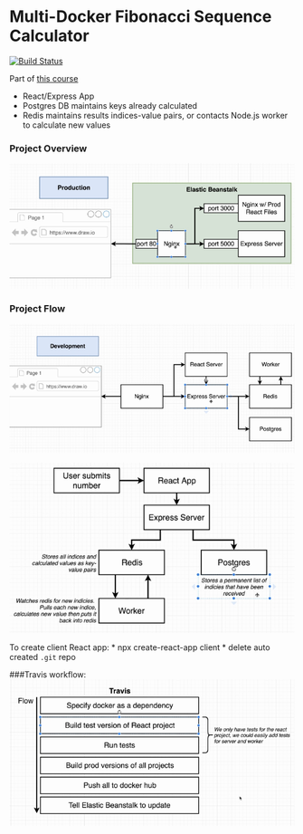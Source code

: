 # Multi-Docker Fibonacci Sequence Calculator

[![Build Status](https://travis-ci.org/AndLydakis/FibCalc.svg?branch=master)](https://travis-ci.org/AndLydakis/FibCalc)

Part of [this course](https://github.com/AndLydakis/DockerK8s)

* React/Express App
* Postgres DB maintains keys already calculated
* Redis maintains results indices-value pairs, or contacts Node.js worker to calculate new values

### Project Overview
![Project overview](resources/aws_project.jpg)  

### Project Flow

![Project Flow 1](resources/app_flow.jpg)  

![Project Flow 2](resources/app_flow_2.jpg)    

To create client React app:
    * npx create-react-app client
    * delete auto created ```.git``` repo
    
###Travis workflow:
![Travis Workflow](resources/travis_flow.jpg)